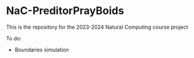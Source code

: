 # NaC-PreditorPrayBoids
This is the repository for the 2023-2024 Natural Computing course project

To do:
- Boundaries simulation

